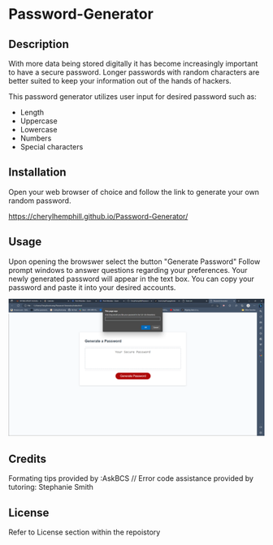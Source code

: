 # Password-Generator

## Description

With more data being stored digitally it has become increasingly important to have a secure password. Longer passwords with random characters are better suited to keep your information out of the hands of hackers. 

This password generator utilizes user input for desired password such as: 

* Length 
* Uppercase 
* Lowercase 
* Numbers
* Special characters

## Installation

Open your web browser of choice and follow the link to generate your own random password.

https://cherylhemphill.github.io/Password-Generator/

## Usage

Upon opening the browswer select the button "Generate Password"
Follow prompt windows to answer questions regarding your preferences.
Your newly generated password will appear in the text box. 
You can copy your password and paste it into your desired accounts.

![screenshot](/assets/images/Screenshot%202023-04-06%20203729.png)

## Credits

Formating tips provided by :AskBCS //
 Error code assistance provided by tutoring: Stephanie Smith

## License

Refer to License section within the repoistory


